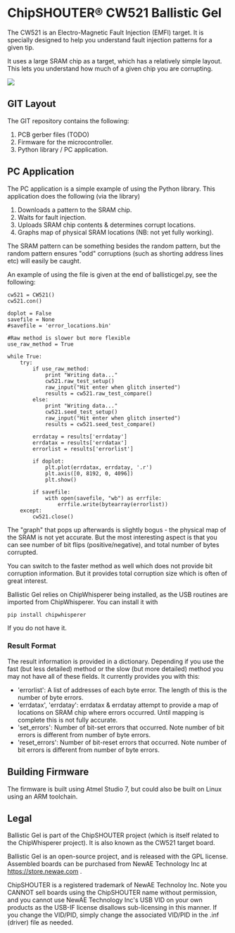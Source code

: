 # ChipSHOUTER® CW521 Ballistic Gel

The CW521 is an Electro-Magnetic Fault Injection (EMFI) target. It is specially designed to help you understand fault injection patterns for a given tip.

It uses a large SRAM chip as a target, which has a relatively simple layout. This lets you understand how much of a given chip you are corrupting.

![](cw520_photo.jpg)

## GIT Layout ##

The GIT repository contains the following:

1) PCB gerber files (TODO)
2) Firmware for the microcontroller.
3) Python library / PC application.

## PC Application ##

The PC application is a simple example of using the Python library. This application does the following (via the library)

1. Downloads a pattern to the SRAM chip.
2. Waits for fault injection.
3. Uploads SRAM chip contents & determines corrupt locations.
4. Graphs map of physical SRAM locations (NB: not yet fully working).

The SRAM pattern can be something besides the random pattern, but the random pattern ensures "odd" corruptions (such as shorting address lines etc) will easily be caught.

An example of using the file is given at the end of ballisticgel.py, see the following:

	cw521 = CW521()
    cw521.con()
    
    doplot = False
    savefile = None
    #savefile = 'error_locations.bin' 
    
    #Raw method is slower but more flexible
    use_raw_method = True

    while True:
        try:        
            if use_raw_method:
                print "Writing data..."
                cw521.raw_test_setup()
                raw_input("Hit enter when glitch inserted")
                results = cw521.raw_test_compare()
            else:
                print "Writing data..."
                cw521.seed_test_setup()
                raw_input("Hit enter when glitch inserted")
                results = cw521.seed_test_compare()
            
            errdatay = results['errdatay']
            errdatax = results['errdatax']
            errorlist = results['errorlist']
            
            if doplot:
                plt.plot(errdatax, errdatay, '.r')
                plt.axis([0, 8192, 0, 4096])
                plt.show()

            if savefile:
                with open(savefile, "wb") as errfile:
                    errfile.write(bytearray(errorlist))
        except:
            cw521.close()

The "graph" that pops up afterwards is slightly bogus - the physical map of the SRAM is not yet accurate. But the most interesting aspect is that you can see number of bit flips (positive/negative), and total number of bytes corrupted.

You can switch to the faster method as well which does not provide bit corruption information. But it provides total corruption size which is often of great interest.

Ballistic Gel relies on ChipWhisperer being installed, as the USB routines are imported from ChipWhisperer. You can install it with

	pip install chipwhisperer

If you do not have it.

### Result Format ###

The result information is provided in a dictionary. Depending if you use the fast (but less detailed) method or the slow (but more detailed) method you may not have all of these fields. It currently provides you with this:

 - 'errorlist': A list of addresses of each byte error. The length of this is the number of byte errors.
 - 'errdatax', 'errdatay': errdatax & errdatay attempt to provide a map of locations on SRAM chip where errors occurred. Until mapping is complete this is not fully accurate.
 - 'set_errors': Number of bit-set errors that occurred. Note number of bit errors is different from number of byte errors.
 - 'reset_errors': Number of bit-reset errors that occurred. Note number of bit errors is different from number of byte errors.




## Building Firmware ##

The firmware is built using Atmel Studio 7, but could also be built on Linux using an ARM toolchain.

## Legal ##

Ballistic Gel is part of the ChipSHOUTER project (which is itself related to the ChipWhisperer project). It is also known as the CW521 target board.

Ballistic Gel is an open-source project, and is released with the GPL license. Assembled boards can be purchased from NewAE Technology Inc at https://store.newae.com .

ChipSHOUTER is a registered trademark of NewAE Technoloy Inc. Note you CANNOT sell boards using the ChipSHOUTER name without permission, and you cannot use NewAE Technology Inc's USB VID on your own products as the USB-IF license disallows sub-licensing in this manner. If you change the VID/PID, simply change the associated VID/PID in the .inf (driver) file as needed.
